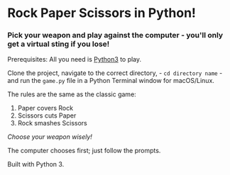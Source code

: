 # Rock Paper Scissors in Python!

### Pick your weapon and play against the computer - you'll only get a virtual sting if you lose!

Prerequisites: All you need is [Python3](https://www.python.org/)  to play.

Clone the project, navigate to the correct directory, - `cd directory name` - and run the `game.py` file in a Python Terminal window for macOS/Linux.

The rules are the same as the classic game:
1. Paper covers Rock
2. Scissors cuts Paper
3. Rock smashes Scissors

*Choose your weapon wisely!*

The computer chooses first; just follow the prompts.

Built with Python 3.